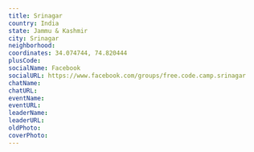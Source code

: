 ```yaml
---
title: Srinagar
country: India
state: Jammu & Kashmir
city: Srinagar
neighborhood: 
coordinates: 34.074744, 74.820444
plusCode:
socialName: Facebook
socialURL: https://www.facebook.com/groups/free.code.camp.srinagar
chatName:
chatURL:
eventName:
eventURL:
leaderName:
leaderURL:
oldPhoto: 
coverPhoto:
---
```

